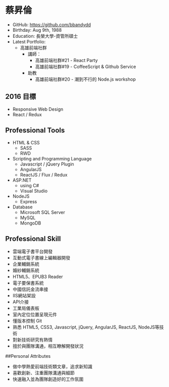 # 蔡昇倫

- GitHub: https://github.com/bbandydd
- Birthday: Aug 9th, 1988
- Education: 長榮大學-資管所碩士
- Latest Portfolio:
	- 高雄前端社群
		- 講師：
			- 高雄前端社群#21 - React Party
			- 高雄前端社群#19 - CoffeeScript & Github Service
		- 助教
			- 高雄前端社群#20 - 潮到不行的 Node.js workshop

## 2016 目標

- Responsive Web Design
- React / Redux

## Professional Tools

- HTML & CSS
	- SASS
	- RWD
- Scripting and Programming Language
	- Javascript / jQuery Plugin
	- AngularJS
	- ReactJS / Flux / Redux
- ASP.NET
	- using C#
	- Visual Studio
- NodeJS
	- Express
- Database
	- Microsoft SQL Server
	- MySQL
	- MongoDB

## Professional Skill

- 雲端電子書平台開發
- 互動式電子書線上編輯器開發
- 企業輔銷系統
- 婚紗輔銷系統
- HTML5、EPUB3 Reader
- 電子要保書系統
- 中國信託金流串接
- IIS網站架設
- API介接
- 工業局儀表板
- 室內定位位置呈現元件
- 懂版本控制 Git
- 熟悉 HTML5, CSS3, Javascript, jQuery, AngularJS, ReactJS, NodeJS等技術
- 對新技術研究有熱情
- 擅於與團隊溝通，相互瞭解開發狀況

##Personal Attributes

- 做中學熱愛前端技術類文章，追求新知識
- 喜歡創新、注重團隊溝通與細節
- 快速融入並為團隊創造好的工作氛圍
